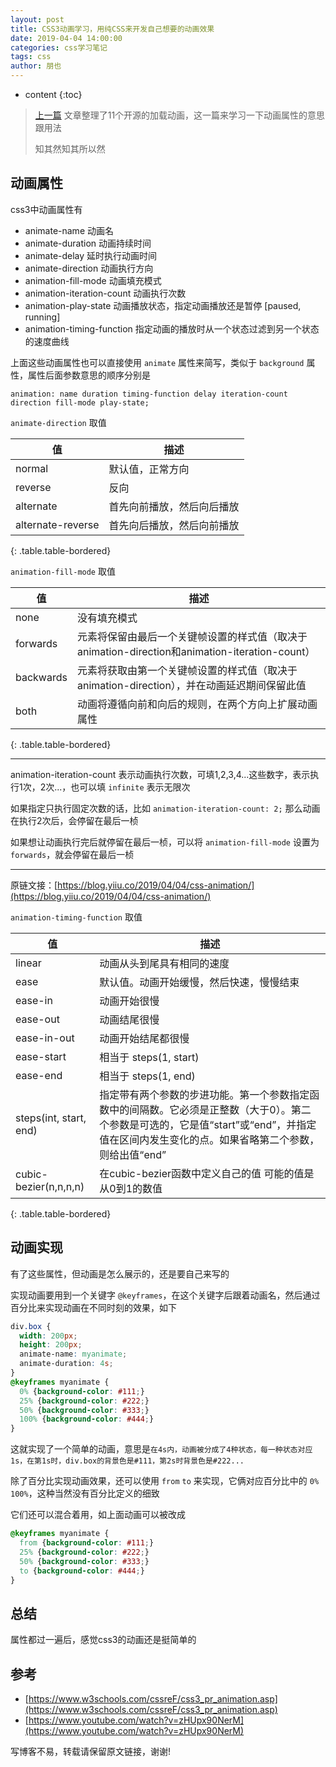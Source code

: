 ```yaml
---
layout: post
title: CSS3动画学习，用纯CSS来开发自己想要的动画效果
date: 2019-04-04 14:00:00
categories: css学习笔记
tags: css
author: 朋也
---
```


* content
{:toc}

> [上一篇](https://blog.yiiu.co/2019/04/04/loading-css/) 文章整理了11个开源的加载动画，这一篇来学习一下动画属性的意思跟用法
>
> 知其然知其所以然

## 动画属性

css3中动画属性有

- animate-name 动画名
- animate-duration 动画持续时间
- animate-delay 延时执行动画时间
- animate-direction 动画执行方向
- animation-fill-mode 动画填充模式
- animation-iteration-count 动画执行次数
- animation-play-state 动画播放状态，指定动画播放还是暂停 [paused, running]
- animation-timing-function 指定动画的播放时从一个状态过滤到另一个状态的速度曲线







上面这些动画属性也可以直接使用 `animate` 属性来简写，类似于 `background` 属性，属性后面参数意思的顺序分别是

```
animation: name duration timing-function delay iteration-count direction fill-mode play-state;
```

`animate-direction` 取值

| 值                | 描述                       |
|-------------------|----------------------------|
| normal            | 默认值，正常方向           |
| reverse           | 反向                       |
| alternate         | 首先向前播放，然后向后播放 |
| alternate-reverse | 首先向后播放，然后向前播放 |
{: .table.table-bordered}

`animation-fill-mode` 取值

| 值         | 描述                                                                    |
|-----------|-----------------------------------------------------------------------|
| none      | 没有填充模式                                                                |
| forwards  | 元素将保留由最后一个关键帧设置的样式值（取决于animation-direction和animation-iteration-count） |
| backwards | 元素将获取由第一个关键帧设置的样式值（取决于animation-direction），并在动画延迟期间保留此值               |
| both      | 动画将遵循向前和向后的规则，在两个方向上扩展动画属性                                            |
{: .table.table-bordered}

---

animation-iteration-count 表示动画执行次数，可填1,2,3,4...这些数字，表示执行1次，2次...，也可以填 `infinite` 表示无限次

如果指定只执行固定次数的话，比如 `animation-iteration-count: 2;` 那么动画在执行2次后，会停留在最后一桢

如果想让动画执行完后就停留在最后一桢，可以将 `animation-fill-mode` 设置为 `forwards`，就会停留在最后一桢

---

原链文接：[https://blog.yiiu.co/2019/04/04/css-animation/](https://blog.yiiu.co/2019/04/04/css-animation/)

`animation-timing-function` 取值

| 值                      | 描述                                                                                                      |
|------------------------|---------------------------------------------------------------------------------------------------------|
| linear                 | 动画从头到尾具有相同的速度                                                                                           |
| ease                   | 默认值。动画开始缓慢，然后快速，慢慢结束                                                                                    |
| ease-in                | 动画开始很慢                                                                                                  |
| ease-out               | 动画结尾很慢                                                                                                  |
| ease-in-out            | 动画开始结尾都很慢                                                                                               |
| ease-start             | 相当于 steps(1, start)                                                                                     |
| ease-end               | 相当于 steps(1, end)                                                                                       |
| steps(int, start, end) | 指定带有两个参数的步进功能。第一个参数指定函数中的间隔数。它必须是正整数（大于0）。第二个参数是可选的，它是值“start”或“end”，并指定值在区间内发生变化的点。如果省略第二个参数，则给出值“end” |
| cubic-bezier(n,n,n,n)  | 在cubic-bezier函数中定义自己的值 可能的值是从0到1的数值                                                                     |
{: .table.table-bordered}

## 动画实现

有了这些属性，但动画是怎么展示的，还是要自己来写的

实现动画要用到一个关键字 `@keyframes`，在这个关键字后跟着动画名，然后通过百分比来实现动画在不同时刻的效果，如下

```css
div.box {
  width: 200px;
  height: 200px;
  animate-name: myanimate;
  animate-duration: 4s;
}
@keyframes myanimate {
  0% {background-color: #111;}
  25% {background-color: #222;}
  50% {background-color: #333;}
  100% {background-color: #444;}
}
```

这就实现了一个简单的动画，意思是`在4s内，动画被分成了4种状态，每一种状态对应1s，在第1s时，div.box的背景色是#111，第2s时背景色是#222...`

除了百分比实现动画效果，还可以使用 `from` `to` 来实现，它俩对应百分比中的 `0%` `100%`，这种当然没有百分比定义的细致

它们还可以混合着用，如上面动画可以被改成

```css
@keyframes myanimate {
  from {background-color: #111;}
  25% {background-color: #222;}
  50% {background-color: #333;}
  to {background-color: #444;}
}
```

## 总结

属性都过一遍后，感觉css3的动画还是挺简单的

## 参考

- [https://www.w3schools.com/cssreF/css3_pr_animation.asp](https://www.w3schools.com/cssreF/css3_pr_animation.asp)
- [https://www.youtube.com/watch?v=zHUpx90NerM](https://www.youtube.com/watch?v=zHUpx90NerM)

写博客不易，转载请保留原文链接，谢谢!
